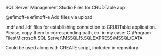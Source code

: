 SQL Server Management Studio Files for CRUDTable app


@efimoff-e
efimoff-e Add files via upload

.mdf and .ldf files for establishing connection to CRUDTable application. 
Please, copy them to corresponding path, ex. in my case: C:\Program Files\Microsoft SQL Server\MSSQL15.SQLEXPRESS\MSSQL\DATA

Could be used along with CREATE script, included in repository.
